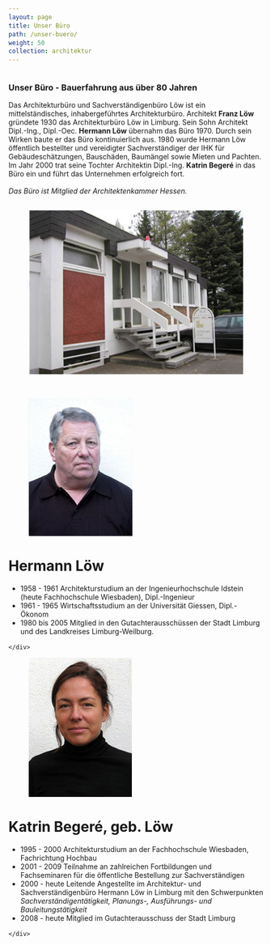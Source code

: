 ```yaml
---
layout: page
title: Unser Büro
path: /unser-buero/
weight: 50
collection: architektur
---
```


<div class="content_box">

  <div class="column">
    <h3>Unser Büro - Bauerfahrung aus über 80 Jahren</h3>
    <p>
    Das Architekturbüro und Sachverständigenbüro Löw ist ein mittelständisches, inhabergeführtes Architekturbüro.
    Architekt <b>Franz Löw</b> gründete 1930 das Architekturbüro Löw in Limburg. Sein Sohn Architekt Dipl.-Ing.,
    Dipl.-Oec. <b>Hermann Löw</b> übernahm das Büro 1970.
    Durch sein Wirken baute er das Büro kontinuierlich aus. 1980 wurde Hermann Löw öffentlich bestellter und vereidigter Sachverständiger der IHK für Gebäudeschätzungen, Bauschäden, Baumängel sowie Mieten und Pachten.<br>                    Im Jahr 2000 trat seine Tochter Architektin Dipl.-Ing. <b>Katrin Begeré</b> in das Büro ein und führt das Unternehmen erfolgreich fort.<br><br>
    <i>Das Büro ist Mitglied der Architektenkammer Hessen.</i></p>
  </div>
  <figure class="column2"><img src="/assets//images/unserbuero_03.jpg"></figure>
  <br class="clear">
</div>

<div class="content_box">

  <div class="person">
    <figure class="image">
      <img src="/assets//images/hermannloew_01.jpg">
    </figure>
    <div class="description">
      <h1>Hermann Löw</h1>
      <ul>
        <li>1958 - 1961 Architekturstudium an der Ingenieurhochschule Idstein (heute Fachhochschule Wiesbaden), Dipl.-Ingenieur </li>
        <li>1961 - 1965 Wirtschaftsstudium an der Universität Giessen, Dipl.-Ökonom</li>
        <li>1980 bis 2005 Mitglied in den Gutachterausschüssen der Stadt Limburg und des Landkreises Limburg-Weilburg.</li>
      </ul>

    </div>
  </div>

  <div class="person">
    <figure class="image">
      <img src="/assets//images/katrinbegere_01.jpg">
    </figure>
    <div class="description">
      <h1>Katrin Begeré, geb. Löw</h1>
      <ul>
        <li>1995 - 2000 Architekturstudium an der Fachhochschule Wiesbaden, Fachrichtung Hochbau</li>
        <li>2001 - 2009 Teilnahme an zahlreichen Fortbildungen und Fachseminaren für die öffentliche Bestellung zur   Sachverständigen
        </li>
        <li>2000 - heute Leitende Angestellte im Architektur- und Sachverständigenbüro Hermann Löw in Limburg mit den   Schwerpunkten <i>Sachverständigentätigkeit, Planungs-, Ausführungs- und Bauleitungstätigkeit</i></li>
        <li> 2008 - heute Mitglied im Gutachterausschuss der Stadt Limburg</li>
      </ul>

    </div>
  </div>

  <br class="clear">
</div>